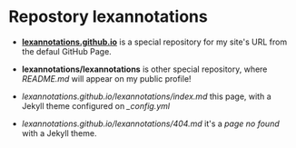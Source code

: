 # Repostory lexannotations


- [**lexannotations.github.io**](https://lexannotations.github.io) is a special repository for my site's URL from the defaul GitHub Page.

- **lexannotations/lexannotations** is other special repository, where *README.md* will appear on my public profile!

- *lexannotations.github.io/lexannotations/index.md* this page, with a Jekyll theme configured on *_config.yml*

- *lexannotations.github.io/lexannotations/404.md* it's a _page no found_ with a Jekyll theme.
